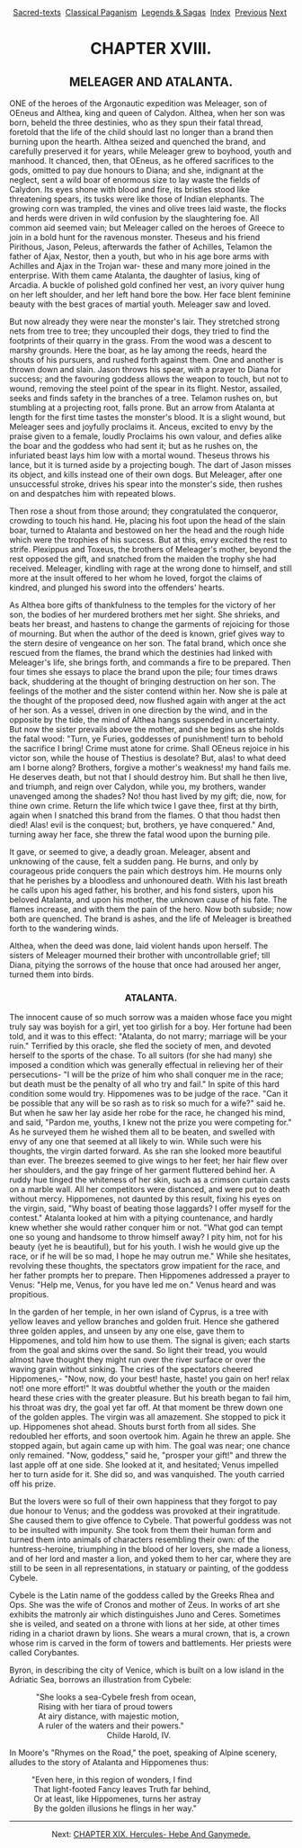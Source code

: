<body>
 
 
 <center>
 <a href="../../index.htm">Sacred-texts</a> 
 <a href="../index.htm">Classical Paganism</a> 
 <a href="../../neu/index.htm">Legends &amp; Sagas</a> 
 <a href="index.htm">Index</a> 
 <a href="bulf16.htm">Previous</a> <a href="bulf18.htm">Next</a> </center>
 <h1 align="CENTER">CHAPTER XVIII.</h1>
 <h2 align="CENTER">MELEAGER AND ATALANTA.</h2>
 
 <p>ONE of the heroes of the Argonautic expedition was Meleager, son
 of OEneus and Althea, king and queen of Calydon. Althea, when her
 son was born, beheld the three destinies, who as they spun their fatal
 thread, foretold that the life of the child should last no longer than
 a brand then burning upon the hearth. Althea seized and quenched the
 brand, and carefully preserved it for years, while Meleager grew to
 boyhood, youth and manhood. It chanced, then, that OEneus, as he
 offered sacrifices to the gods, omitted to pay due honours to Diana;
 and she, indignant at the neglect, sent a wild boar of enormous size
 to lay waste the fields of Calydon. Its eyes shone with blood and
 fire, its bristles stood like threatening spears, its tusks were
 like those of Indian elephants. The growing corn was trampled, the
 vines and olive trees laid waste, the flocks and herds were driven
 in wild confusion by the slaughtering foe. All common aid seemed vain;
 but Meleager called on the heroes of Greece to join in a bold hunt for
 the ravenous monster. Theseus and his friend Pirithous, Jason, Peleus,
 afterwards the father of Achilles, Telamon the father of Ajax, Nestor,
 then a youth, but who in his age bore arms with Achilles and Ajax in
 the Trojan war- these and many more joined in the enterprise. With
 them came Atalanta, the daughter of Iasius, king of Arcadia. A
 buckle of polished gold confined her vest, an ivory quiver hung on her
 left shoulder, and her left hand bore the bow. Her face blent feminine
 beauty with the best graces of martial youth. Meleager saw and loved.
 </p>
 <p>But now already they were near the monster's lair. They stretched
 strong nets from tree to tree; they uncoupled their dogs, they tried
 to find the footprints of their quarry in the grass. From the wood was
 a descent to marshy grounds. Here the boar, as he lay among the reeds,
 heard the shouts of his pursuers, and rushed forth against them. One
 and another is thrown down and slain. Jason throws his spear, with a
 prayer to Diana for success; and the favouring goddess allows the
 weapon to touch, but not to wound, removing the steel point of the
 spear in its flight. Nestor, assailed, seeks and finds safety in the
 branches of a tree. Telamon rushes on, but stumbling at a projecting
 root, falls prone. But an arrow from Atalanta at length for the
 first time tastes the monster's blood. It is a slight wound, but
 Meleager sees and joyfully proclaims it. Anceus, excited to envy by
 the praise given to a female, loudly Proclaims his own valour, and
 defies alike the boar and the goddess who had sent it; but as he
 rushes on, the infuriated beast lays him low with a mortal wound.
 Theseus throws his lance, but it is turned aside by a projecting
 bough. The dart of Jason misses its object, and kills instead one of
 their own dogs. But Meleager, after one unsuccessful stroke, drives
 his spear into the monster's side, then rushes on and despatches him
 with repeated blows.
 </p>
 <p>Then rose a shout from those around; they congratulated the
 conqueror, crowding to touch his hand. He, placing his foot upon the
 head of the slain boar, turned to Atalanta and bestowed on her the
 head and the rough hide which were the trophies of his success. But at
 this, envy excited the rest to strife. Plexippus and Toxeus, the
 brothers of Meleager's mother, beyond the rest opposed the gift, and
 snatched from the maiden the trophy she had received. Meleager,
 kindling with rage at the wrong done to himself, and still more at the
 insult offered to her whom he loved, forgot the claims of kindred, and
 plunged his sword into the offenders' hearts.
 </p>
 <p>As Althea bore gifts of thankfulness to the temples for the
 victory of her son, the bodies of her murdered brothers met her sight.
 She shrieks, and beats her breast, and hastens to change the
 garments of rejoicing for those of mourning. But when the author of
 the deed is known, grief gives way to the stern desire of vengeance on
 her son. The fatal brand, which once she rescued from the flames,
 the brand which the destinies had linked with Meleager's life, she
 brings forth, and commands a fire to be prepared. Then four times
 she essays to place the brand upon the pile; four times draws back,
 shuddering at the thought of bringing destruction on her son. The
 feelings of the mother and the sister contend within her. Now she is
 pale at the thought of the proposed deed, now flushed again with anger
 at the act of her son. As a vessel, driven in one direction by the
 wind, and in the opposite by the tide, the mind of Althea hangs
 suspended in uncertainty. But now the sister prevails above the
 mother, and she begins as she holds the fatal wood: "Turn, ye
 Furies, goddesses of punishment! turn to behold the sacrifice I bring!
 Crime must atone for crime. Shall OEneus rejoice in his victor son,
 while the house of Thestius is desolate? But, alas! to what deed am
 I borne along? Brothers, forgive a mother's weakness! my hand fails
 me. He deserves death, but not that I should destroy him. But shall he
 then live, and triumph, and reign over Calydon, while you, my
 brothers, wander unavenged among the shades? No! thou hast lived by my
 gift; die, now, for thine own crime. Return the life which twice I
 gave thee, first at thy birth, again when I snatched this brand from
 the flames. O that thou hadst then died! Alas! evil is the conquest;
 but, brothers, ye have conquered." And, turning away her face, she
 threw the fatal wood upon the burning pile.
 </p>
 <p>It gave, or seemed to give, a deadly groan. Meleager, absent and
 unknowing of the cause, felt a sudden pang. He burns, and only by
 courageous pride conquers the pain which destroys him. He mourns
 only that he perishes by a bloodless and unhonoured death. With his
 last breath he calls upon his aged father, his brother, and his fond
 sisters, upon his beloved Atalanta, and upon his mother, the unknown
 cause of his fate. The flames increase, and with them the pain of
 the hero. Now both subside; now both are quenched. The brand is ashes,
 and the life of Meleager is breathed forth to the wandering winds.
 </p>
 <p>Althea, when the deed was done, laid violent hands upon herself. The
 sisters of Meleager mourned their brother with uncontrollable grief;
 till Diana, pitying the sorrows of the house that once had aroused her
 anger, turned them into birds.
 
 </p><h3 align="CENTER">ATALANTA.</h3>
 
 
 <p>The innocent cause of so much sorrow was a maiden whose face you
 might truly say was boyish for a girl, yet too girlish for a boy.
 Her fortune had been told, and it was to this effect: "Atalanta, do
 not marry; marriage will be your ruin." Terrified by this oracle,
 she fled the society of men, and devoted herself to the sports of
 the chase. To all suitors (for she had many) she imposed a condition
 which was generally effectual in relieving her of their
 persecutions- "I will be the prize of him who shall conquer me in
 the race; but death must be the penalty of all who try and fail." In
 spite of this hard condition some would try. Hippomenes was to be
 judge of the race. "Can it be possible that any will be so rash as
 to risk so much for a wife?" said he. But when he saw her lay aside
 her robe for the race, he changed his mind, and said, "Pardon me,
 youths, I knew not the prize you were competing for." As he surveyed
 them he wished them all to be beaten, and swelled with envy of any one
 that seemed at all likely to win. While such were his thoughts, the
 virgin darted forward. As she ran she looked more beautiful than ever.
 The breezes seemed to give wings to her feet; her hair flew over her
 shoulders, and the gay fringe of her garment fluttered behind her. A
 ruddy hue tinged the whiteness of her skin, such as a crimson
 curtain casts on a marble wall. All her competitors were distanced,
 and were put to death without mercy. Hippomenes, not daunted by this
 result, fixing his eyes on the virgin, said, "Why boast of beating
 those laggards? I offer myself for the contest." Atalanta looked at
 him with a pitying countenance, and hardly knew whether she would
 rather conquer him or not. "What god can tempt one so young and
 handsome to throw himself away? I pity him, not for his beauty (yet he
 is beautiful), but for his youth. I wish he would give up the race, or
 if he will be so mad, I hope he may outrun me." While she hesitates,
 revolving these thoughts, the spectators grow impatient for the
 race, and her father prompts her to prepare. Then Hippomenes addressed
 a prayer to Venus: "Help me, Venus, for you have led me on." Venus
 heard and was propitious.
 </p>
 <p>In the garden of her temple, in her own island of Cyprus, is a
 tree with yellow leaves and yellow branches and golden fruit. Hence
 she gathered three golden apples, and unseen by any one else, gave
 them to Hippomenes, and told him how to use them. The signal is given;
 each starts from the goal and skims over the sand. So light their
 tread, you would almost have thought they might run over the river
 surface or over the waving grain without sinking. The cries of the
 spectators cheered Hippomenes,- "Now, now, do your best! haste, haste!
 you gain on her! relax not! one more effort!" It was doubtful
 whether the youth or the maiden heard these cries with the greater
 pleasure. But his breath began to fail him, his throat was dry, the
 goal yet far off. At that moment be threw down one of the golden
 apples. The virgin was all amazement. She stopped to pick it up.
 Hippomenes shot ahead. Shouts burst forth from all sides. She
 redoubled her efforts, and soon overtook him. Again he threw an apple.
 She stopped again, but again came up with him. The goal was near;
 one chance only remained. "Now, goddess," said he, "prosper your
 gift!" and threw the last apple off at one side. She looked at it, and
 hesitated; Venus impelled her to turn aside for it. She did so, and
 was vanquished. The youth carried off his prize.
 </p>
 <p>But the lovers were so full of their own happiness that they
 forgot to pay due honour to Venus; and the goddess was provoked at
 their ingratitude. She caused them to give offence to Cybele. That
 powerful goddess was not to be insulted with impunity. She took from
 them their human form and turned them into animals of characters
 resembling their own: of the huntress-heroine, triumphing in the blood
 of her lovers, she made a lioness, and of her lord and master a
 lion, and yoked them to her car, where they are still to be seen in
 all representations, in statuary or painting, of the goddess Cybele.
 
 </p>
 <p>Cybele is the Latin name of the goddess called by the Greeks Rhea
 and Ops. She was the wife of Cronos and mother of Zeus. In works of
 art she exhibits the matronly air which distinguishes Juno and
 Ceres. Sometimes she is veiled, and seated on a throne with lions at
 her side, at other times riding in a chariot drawn by lions. She wears
 a mural crown, that is, a crown whose rim is carved in the form of
 towers and battlements. Her priests were called Corybantes.
 
 </p>
 <p>Byron, in describing the city of Venice, which is built on a low
 island in the Adriatic Sea, borrows an illustration from Cybele:
 
 </p>
             "She looks a sea-Cybele fresh from ocean,<br>
              Rising with her tiara of proud towers<br>
              At airy distance, with majestic motion,<br>
              A ruler of the waters and their powers."<br>
                                             Childe Harold, IV.<br>
 
 <p>In Moore's "Rhymes on the Road," the poet, speaking of Alpine
 scenery, alludes to the story of Atalanta and Hippomenes thus:
 
 </p>
           "Even here, in this region of wonders, I find<br>
            That light-footed Fancy leaves Truth far behind,<br>
            Or at least, like Hippomenes, turns her astray<br>
            By the golden illusions he flings in her way."<br>
 <hr>
 <center>
 Next: <a href="bulf18.htm">CHAPTER XIX. Hercules- Hebe And Ganymede.</a>
 </center>
 </body>